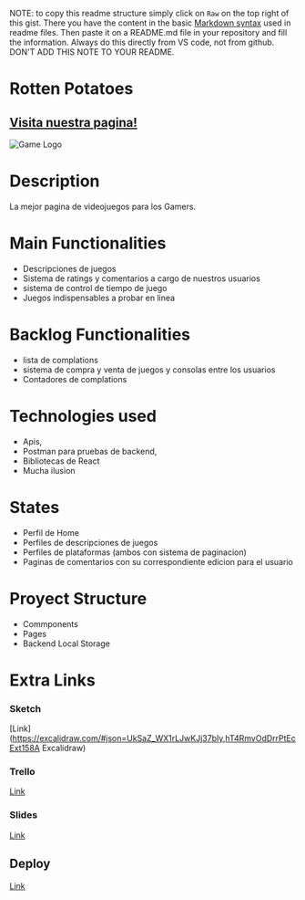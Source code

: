 NOTE: to copy this readme structure simply click on `Raw` on the top right of this gist. There you have the content in the basic [Markdown syntax](https://www.markdownguide.org/basic-syntax/) used in readme files. Then paste it on a README.md file in your repository and fill the information. Always do this directly from VS code, not from github. DON'T ADD THIS NOTE TO YOUR README.

# Rotten Potatoes

## [Visita nuestra pagina!](https://rotten-potatoes-app.netlify.app/)

![Game Logo](https://ibb.co/QkCv7Lb)


# Description

La mejor pagina de videojuegos para los Gamers.


# Main Functionalities

- Descripciones de juegos
- Sistema de ratings y comentarios a cargo de nuestros usuarios
- sistema de control de tiempo de juego
- Juegos indispensables a probar en linea

# Backlog Functionalities

- lista de complations 
- sistema de compra y venta de juegos y consolas entre los usuarios
- Contadores de complations


# Technologies used

- Apis, 
- Postman para pruebas de backend, 
- Bibliotecas de React
- Mucha ilusion
# States

- Perfil de Home
- Perfiles de descripciones de juegos
- Perfiles de plataformas (ambos con sistema de paginacion)
- Paginas de comentarios con su correspondiente edicion para el usuario



# Proyect Structure

- Commponents
- Pages
- Backend Local Storage



# Extra Links 

### Sketch
[Link](https://excalidraw.com/#json=UkSaZ_WX1rLJwKJj37bIy,hT4RmvOdDrrPtEcExt158A
Excalidraw)

### Trello
[Link](https://trello.com/invite/rottenpotatoes1/ATTI7cf89ae2cd7fae5825bd7f384bb1815d3922BA5E)

### Slides
[Link](https://www.canva.com/design/DAGFeNyX0t0/m2pE001US6xqFDSff_LbjA/edit)

## Deploy
[Link](https://rotten-potatoes-app.netlify.app/)